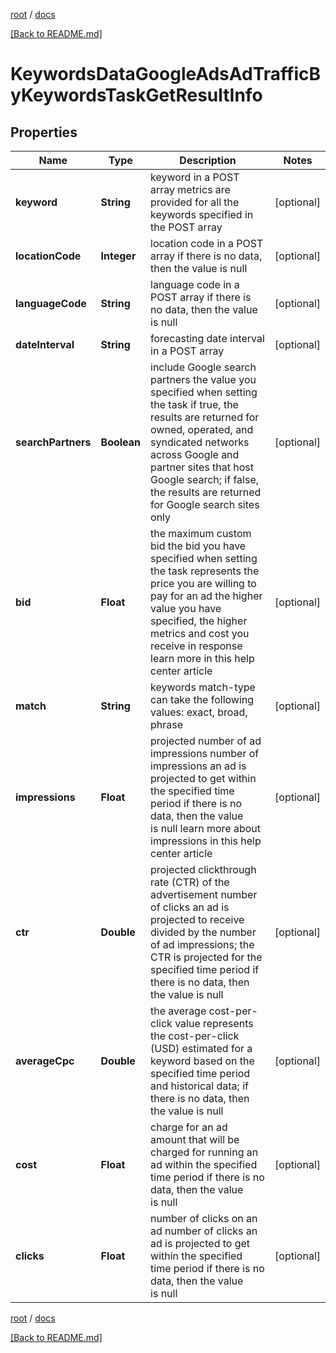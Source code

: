 [root](./../ "root") / [docs](./ "docs")

[[Back to README.md]](./../README.md "[Back to README.md]")

# KeywordsDataGoogleAdsAdTrafficByKeywordsTaskGetResultInfo

## Properties

| Name | Type | Description | Notes |
|------------ | ------------- | ------------- | -------------|
|**keyword** | **String** | keyword in a POST array metrics are provided for all the keywords specified in the POST array |  [optional] |
|**locationCode** | **Integer** | location code in a POST array if there is no data, then the value is null |  [optional] |
|**languageCode** | **String** | language code in a POST array if there is no data, then the value is null |  [optional] |
|**dateInterval** | **String** | forecasting date interval in a POST array |  [optional] |
|**searchPartners** | **Boolean** | include Google search partners the value you specified when setting the task if true, the results are returned for owned, operated, and syndicated networks across Google and partner sites that host Google search; if false, the results are returned for Google search sites only |  [optional] |
|**bid** | **Float** | the maximum custom bid the bid you have specified when setting the task represents the price you are willing to pay for an ad the higher value you have specified, the higher metrics and cost you receive in response learn more in this help center article |  [optional] |
|**match** | **String** | keywords match-type can take the following values: exact, broad, phrase |  [optional] |
|**impressions** | **Float** | projected number of ad impressions number of impressions an ad is projected to get within the specified time period if there is no data, then the value is null learn more about impressions in this help center article |  [optional] |
|**ctr** | **Double** | projected clickthrough rate (CTR) of the advertisement number of clicks an ad is projected to receive divided by the number of ad impressions; the CTR is projected for the specified time period if there is no data, then the value is null |  [optional] |
|**averageCpc** | **Double** | the average cost-per-click value represents the cost-per-click (USD) estimated for a keyword based on the specified time period and historical data; if there is no data, then the value is null |  [optional] |
|**cost** | **Float** | charge for an ad amount that will be charged for running an ad within the specified time period if there is no data, then the value is null |  [optional] |
|**clicks** | **Float** | number of clicks on an ad number of clicks an ad is projected to get within the specified time period if there is no data, then the value is null |  [optional] |

[root](./../ "root") / [docs](./ "docs")

[[Back to README.md]](./../README.md "[Back to README.md]")